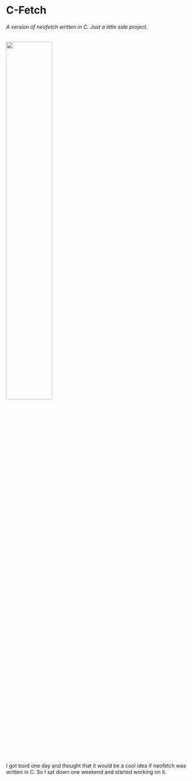 # C-Fetch
###### *A version of neofetch written in C. Just a little side project.*
<img src="https://i.imgur.com/xYSRL9R.gif" width="50%">

I got bord one day and thought that it would be a cool idea if neofetch was written in C.
So I sat down one weekend and started working on it.
